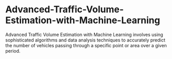 # Advanced-Traffic-Volume-Estimation-with-Machine-Learning
Advanced Traffic Volume Estimation with Machine Learning involves using sophisticated algorithms and data analysis techniques to accurately predict the number of vehicles passing through a specific point or area over a given period. 
